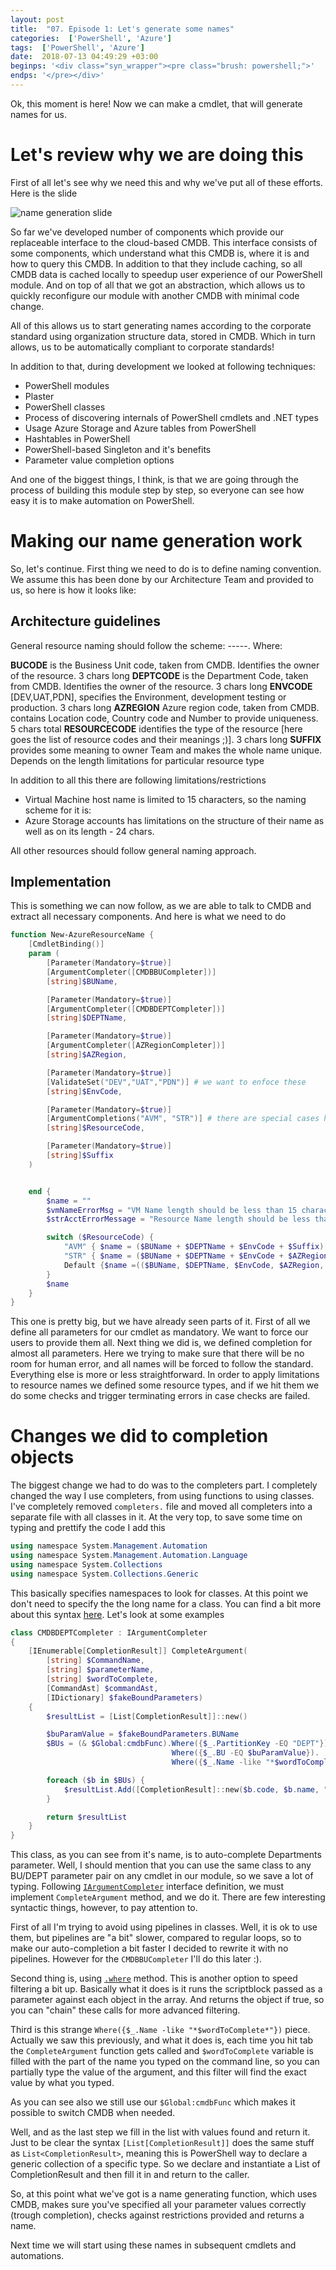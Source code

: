 ```yaml
---
layout: post
title:  "07. Episode 1: Let's generate some names"
categories:  ['PowerShell', 'Azure']
tags:  ['PowerShell', 'Azure']
date:  2018-07-13 04:49:29 +03:00
beginps: '<div class="syn_wrapper"><pre class="brush: powershell;">'
endps: '</pre></div>'
---
```


Ok, this moment is here! Now we can make a cmdlet, that will generate names for us.

# Let's review why we are doing this

First of all let's see why we need this and why we've put all of these efforts. Here is the slide

![name generation slide](/images/posts/2018-07-13-Episode1-lets-generate-some-names/nameGenerationSlide.png)

So far we've developed number of components which provide our replaceable interface to the cloud-based CMDB. This interface consists of some components, which understand what this CMDB is, where it is and how to query this CMDB. In addition to that they include caching, so all CMDB data is cached locally to speedup user experience of our PowerShell module. And on top of all that we got an abstraction, which allows us to quickly reconfigure our module with another CMDB with minimal code change.

All of this allows us to start generating names according to the corporate standard using organization structure data, stored in CMDB. Which in turn allows, us to be automatically compliant to corporate standards!

In addition to that, during development we looked at following techniques:

- PowerShell modules
- Plaster
- PowerShell classes
- Process of discovering internals of PowerShell cmdlets and .NET types
- Usage Azure Storage and Azure tables from PowerShell
- Hashtables in PowerShell
- PowerShell-based Singleton and it's benefits
- Parameter value completion options

And one of the biggest things, I think, is that we are going through the process of building this module step by step, so everyone can see how easy it is to make automation on PowerShell.

# Making our name generation work

So, let's continue. First thing we need to do is to define naming convention. We assume this has been done by our Architecture Team and provided to us, so here is how it looks like:

## Architecture guidelines

General resource naming should follow the scheme:
<BUCODE>-<DEPTCODE>-<ENVCODE>-<AZREGION>-<RESOURCECODE>-<SUFFIX>. Where:

**BUCODE** is the Business Unit code, taken from CMDB. Identifies the owner of the resource. 3 chars long
**DEPTCODE** is the Department Code, taken from CMDB. Identifies the owner of the resource. 3 chars long
**ENVCODE** [DEV,UAT,PDN], specifies the Environment, development testing or production. 3 chars long
**AZREGION** Azure region code, taken from CMDB. contains Location code, Country code and Number to provide uniqueness. 5 chars total
**RESOURCECODE** identifies the type of the resource [here goes the list of resource codes and their meanings ;)]. 3 chars long
**SUFFIX** provides some meaning to owner Team and makes the whole name unique. Depends on the length limitations for particular resource type

In addition to all this there are following limitations/restrictions

- Virtual Machine host name is limited to 15 characters, so the naming scheme for it is: <BUCODE><DEPTCODE><ENVCODE><SUFFIX>
- Azure Storage accounts has limitations on the structure of their name as well as on its length - 24 chars.

All other resources should follow general naming approach.

## Implementation

This is something we can now follow, as we are able to talk to CMDB and extract all necessary components. And here is what we need to do

```powershell
function New-AzureResourceName {
    [CmdletBinding()]
    param (
        [Parameter(Mandatory=$true)]
        [ArgumentCompleter([CMDBBUCompleter])]
        [string]$BUName,

        [Parameter(Mandatory=$true)]
        [ArgumentCompleter([CMDBDEPTCompleter])]
        [string]$DEPTName,

        [Parameter(Mandatory=$true)]
        [ArgumentCompleter([AZRegionCompleter])]
        [string]$AZRegion,

        [Parameter(Mandatory=$true)]
        [ValidateSet("DEV","UAT","PDN")] # we want to enfoce these
        [string]$EnvCode,

        [Parameter(Mandatory=$true)]
        [ArgumentCompletions("AVM", "STR")] # there are special cases here. we need to process them separately
        [string]$ResourceCode,

        [Parameter(Mandatory=$true)]
        [string]$Suffix
    )


    end {
        $name = ""
        $vmNameErrorMsg = "VM Name length should be less than 15 characters"
        $strAcctErrorMessage = "Resource Name length should be less than 24 characters"

        switch ($ResourceCode) {
            "AVM" { $name = ($BUName + $DEPTName + $EnvCode + $Suffix).ToUpper(); if ($name.Length -gt 15) {Write-Error $vmNameErrorMsg -EA Stop } break;}
            "STR" { $name = ($BUName + $DEPTName + $EnvCode + $AZRegion + $ResourceCode + $Suffix).ToLower(); if ($name.Length -gt 24) {Write-Error $strAcctErrorMessage -EA Stop } break}
            Default {$name =(($BUName, $DEPTName, $EnvCode, $AZRegion, $ResourceCode, $Suffix) -join '-').ToUpper()}
        }
        $name
    }
}
```

This one is pretty big, but we have already seen parts of it. First of all we define all parameters for our cmdlet as mandatory. We want to force our users to provide them all. Next thing we did is, we defined completion for almost all parameters. Here we trying to make sure that there will be no room for human error, and all names will be forced to follow the standard. Everything else is more or less straightforward. In order to apply limitations to resource names we defined some resource types, and if we hit them we do some checks and trigger terminating errors in case checks are failed.

# Changes we did to completion objects

The biggest change we had to do was to the completers part. I completely changed the way I use completers, from using functions to using classes. I've completely removed ```completers.``` file and moved all completers into a separate file with all classes in it. At the very top, to save some time on typing and prettify the code I add this

```powershell
using namespace System.Management.Automation
using namespace System.Management.Automation.Language
using namespace System.Collections
using namespace System.Collections.Generic
```

This basically specifies namespaces to look for classes. At this point we don't need to specify the the long name for a class. You can find a bit more about this syntax [here](https://docs.microsoft.com/en-us/powershell/module/microsoft.powershell.core/about/about_using?view=powershell-6). Let's look at some examples

```powershell
class CMDBDEPTCompleter : IArgumentCompleter
{
    [IEnumerable[CompletionResult]] CompleteArgument(
        [string] $CommandName,
        [string] $parameterName,
        [string] $wordToComplete,
        [CommandAst] $commandAst,
        [IDictionary] $fakeBoundParameters)
    {
        $resultList = [List[CompletionResult]]::new()

        $buParamValue = $fakeBoundParameters.BUName
        $BUs = (& $Global:cmdbFunc).Where({$_.PartitionKey -EQ "DEPT"}). # <- where method
                                    Where({$_.BU -EQ $buParamValue}).
                                    Where({$_.Name -like "*$wordToComplete*"})

        foreach ($b in $BUs) {
            $resultList.Add([CompletionResult]::new($b.code, $b.name, "ParameterValue", 'DEPT'))
        }

        return $resultList
    }
}
```

This class, as you can see from it's name, is to auto-complete Departments parameter. Well, I should mention that you can use the same class to any BU/DEPT parameter pair on any cmdlet in our module, so we save a lot of typing. Following [```IArgumentCompleter```](https://docs.microsoft.com/en-us/dotnet/api/system.management.automation.iargumentcompleter?view=powershellsdk-1.1.0) interface definition, we must implement ```CompleteArgument``` method, and we do it. There are few interesting syntactic things, however, to pay attention to. 

First of all I'm trying to avoid using pipelines in classes. Well, it is ok to use them, but pipelines are "a bit" slower, compared to regular loops, so to make our auto-completion a bit faster I decided to rewrite it with no pipelines. However for the ```CMDBBUCompleter``` I'll do this later :).

Second thing is, using [```.where```](https://docs.microsoft.com/en-us/powershell/module/microsoft.powershell.core/about/about_arrays?view=powershell-6#where) method. This is another option to speed filtering a bit up. Basically what it does is it runs the scriptblock passed as a parameter against each object in the array. And returns the object if true, so you can "chain" these calls for more advanced filtering.

Third is this strange ```Where({$_.Name -like "*$wordToComplete*"})``` piece. Actually we saw this previously, and what it does is, each time you hit tab the ```CompleteArgument``` function gets called and ```$wordToComplete``` variable is filled with the part of the name you typed on the command line, so you can partially type the value of the argument, and this filter will find the exact value by what you typed.

As you can see also we still use our ```$Global:cmdbFunc``` which makes it possible to switch CMDB when needed.

Well, and as the last step we fill in the list with values found and return it. Just to be clear the syntax ```[List[CompletionResult]]``` does the same stuff as ```List<CompletionResult>```, meaning this is PowerShell way to declare a generic collection of a specific type. So we declare and instantiate a List of CompletionResult and then fill it in and return to the caller.

So, at this point what we've got is a name generating function, which uses CMDB, makes sure you've specified all your parameter values correctly (trough completion), checks against restrictions provided and returns a name.

Next time we will start using these names in subsequent cmdlets and automations.